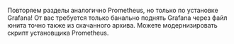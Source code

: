 Повторяем разделы аналогично Prometheus, но только по установке Grafana!
От вас требуется только банально поднять Grafana через файл юнита точно также из скачанного архива.
Можете модернизировать скрипт установщика Prometheus.
